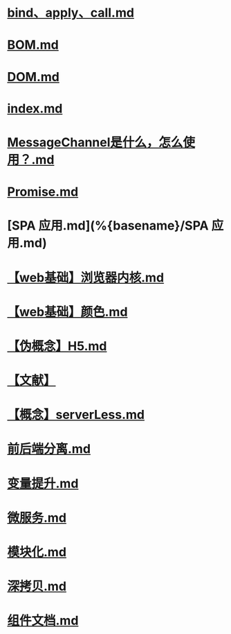 # [bind、apply、call.md](%{basename}/bind、apply、call.md)

# [BOM.md](%{basename}/BOM.md)

# [DOM.md](%{basename}/DOM.md)

# [index.md](%{basename}/index.md)

# [MessageChannel是什么，怎么使用？.md](%{basename}/MessageChannel是什么，怎么使用？.md)

# [Promise.md](%{basename}/Promise.md)

# [SPA 应用.md](%{basename}/SPA 应用.md)

# [【web基础】浏览器内核.md](%{basename}/【web基础】浏览器内核.md)

# [【web基础】颜色.md](%{basename}/【web基础】颜色.md)

# [【伪概念】H5.md](%{basename}/【伪概念】H5.md)

# [【文献】](%{basename}/【文献】/index.md)

# [【概念】serverLess.md](%{basename}/【概念】serverLess.md)

# [前后端分离.md](%{basename}/前后端分离.md)

# [变量提升.md](%{basename}/变量提升.md)

# [微服务.md](%{basename}/微服务.md)

# [模块化.md](%{basename}/模块化.md)

# [深拷贝.md](%{basename}/深拷贝.md)

# [组件文档.md](%{basename}/组件文档.md)


